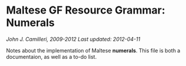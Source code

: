 # Maltese GF Resource Grammar: Numerals
_John J. Camilleri, 2009-2012_
_Last updated: 2012-04-11_

Notes about the implementation of Maltese **numerals**.
This file is both a documentaion, as well as a to-do list.


